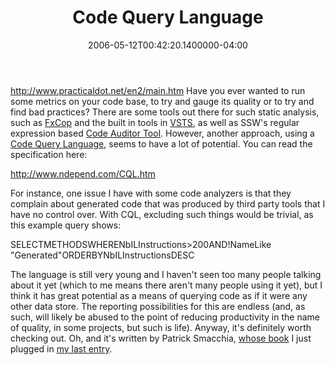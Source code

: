 ﻿---
title: Code Query Language
date: "2006-05-12T00:42:20.1400000-04:00"
description: "http://www.practicaldot.net/en2/main.htmHave you ever wanted to run"
featuredImage: img/code-query-language-featured.png
---

<http://www.practicaldot.net/en2/main.htm> Have you ever wanted to run some metrics on your code base, to try and gauge its quality or to try and find bad practices? There are some tools out there for such static analysis, such as [FxCop](http://www.gotdotnet.com/team/fxcop) and the built in tools in [VSTS](http://blogs.msdn.com/fxcop), as well as SSW's regular expression based [Code Auditor Tool](http://www.ssw.com.au/ssw/CodeAuditor). However, another approach, using a [Code Query Language](http://www.ndepend.com/CQL.htm), seems to have a lot of potential. You can read the specification here:

<http://www.ndepend.com/CQL.htm>

For instance, one issue I have with some code analyzers is that they complain about generated code that was produced by third party tools that I have no control over. With CQL, excluding such things would be trivial, as this example query shows:

SELECTMETHODSWHERENbILInstructions>200AND!NameLike "Generated"ORDERBYNbILInstructionsDESC

The language is still very young and I haven't seen too many people talking about it yet (which to me means there aren't many people using it yet), but I think it has great potential as a means of querying code as if it were any other data store. The reporting possibilities for this are endless (and, as such, will likely be abused to the point of reducing productivity in the name of quality, in some projects, but such is life). Anyway, it's definitely worth checking out. Oh, and it's written by Patrick Smacchia, [whose book](http://www.practicaldot.net/en2/main.htm) I just plugged in [my last entry](http://ardalis.com/blogs/ssmith/archive/2006/05/12/17729.aspx).

